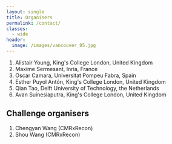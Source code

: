 ```yaml
---
layout: single
title: Organisers
permalink: /contact/
classes:
  - wide
header:
  image: /images/vancouver_05.jpg
---
```


1. Alistair Young, King's College London, United Kingdom
2. Maxime Sermesant, Inria, France
3. Oscar Camara, Universitat Pompeu Fabra, Spain
4. Esther Puyol Antón, King's College London, United Kingdom
5. Qian Tao, Delft University of Technology, the Netherlands
6. Avan Suinesiaputra, King's College London, United Kingdom

## Challenge organisers

1. Chengyan Wang (CMRxRecon)
2. Shou Wang (CMRxRecon)

